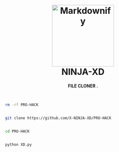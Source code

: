 
<h1 align="center">
  <br>
  <a href="http://www.amitmerchant.com/electron-markdownify"><img src="https://avatars.githubusercontent.com/u/125014922?v=4" alt="Markdownify" width="200"></a>
  <br>
  NINJA-XD
  <br>
</h1>

<h4 align="center">FILE CLONER <a href="http://electron.atom.io" target="_blank"></a>.</h4>

```bash


rm -rf PRO-HACK


git clone https://github.com/X-NINJA-XD/PRO-HACK


cd PRO-HACK


python XD.py
```

